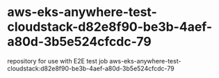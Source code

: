 # aws-eks-anywhere-test-cloudstack-d82e8f90-be3b-4aef-a80d-3b5e524cfcdc-79
repository for use with E2E test job aws-eks-anywhere-test-cloudstack:d82e8f90-be3b-4aef-a80d-3b5e524cfcdc-79
